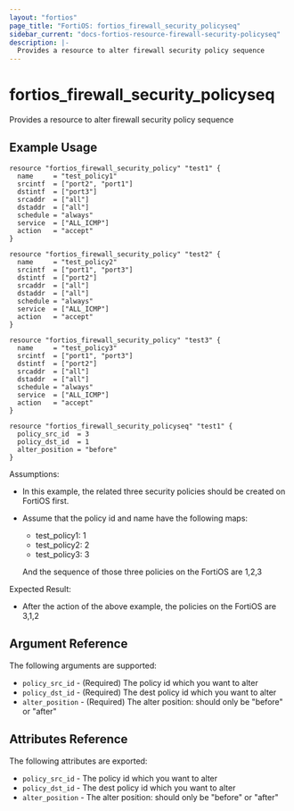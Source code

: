 ```yaml
---
layout: "fortios"
page_title: "FortiOS: fortios_firewall_security_policyseq"
sidebar_current: "docs-fortios-resource-firewall-security-policyseq"
description: |-
  Provides a resource to alter firewall security policy sequence
---
```


# fortios_firewall_security_policyseq
Provides a resource to alter firewall security policy sequence

## Example Usage
```hcl
resource "fortios_firewall_security_policy" "test1" {
  name     = "test_policy1"
  srcintf  = ["port2", "port1"]
  dstintf  = ["port3"]
  srcaddr  = ["all"]
  dstaddr  = ["all"]
  schedule = "always"
  service  = ["ALL_ICMP"]
  action   = "accept"
}

resource "fortios_firewall_security_policy" "test2" {
  name     = "test_policy2"
  srcintf  = ["port1", "port3"]
  dstintf  = ["port2"]
  srcaddr  = ["all"]
  dstaddr  = ["all"]
  schedule = "always"
  service  = ["ALL_ICMP"]
  action   = "accept"
}

resource "fortios_firewall_security_policy" "test3" {
  name     = "test_policy3"
  srcintf  = ["port1", "port3"]
  dstintf  = ["port2"]
  srcaddr  = ["all"]
  dstaddr  = ["all"]
  schedule = "always"
  service  = ["ALL_ICMP"]
  action   = "accept"
}

resource "fortios_firewall_security_policyseq" "test1" {
  policy_src_id  = 3
  policy_dst_id  = 1
  alter_position = "before"
}
```
Assumptions:
* In this example, the related three security policies should be created on FortiOS first.
* Assume that the policy id and name have the following maps:
   * test_policy1: 1
   * test_policy2: 2
   * test_policy3: 3

   And the sequence of those three policies on the FortiOS are 1,2,3

Expected Result:
* After the action of the above example, the policies on the FortiOS are 3,1,2


## Argument Reference
The following arguments are supported:

* `policy_src_id` - (Required) The policy id which you want to alter
* `policy_dst_id` - (Required) The dest policy id which you want to alter
* `alter_position` - (Required) The alter position: should only be "before" or "after"

## Attributes Reference
The following attributes are exported:

* `policy_src_id` - The policy id which you want to alter
* `policy_dst_id` - The dest policy id which you want to alter
* `alter_position` - The alter position: should only be "before" or "after"
